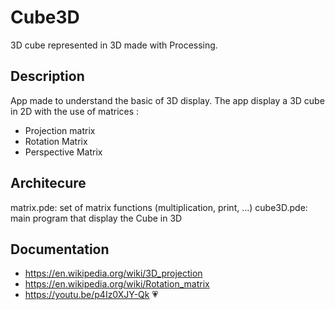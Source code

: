 # Cube3D

3D cube represented in 3D made with Processing.

## Description  
App made to understand the basic of 3D display.
The app display a 3D cube in 2D with the use of matrices :
- Projection matrix
- Rotation Matrix
- Perspective Matrix

## Architecure

matrix.pde: set of matrix functions (multiplication, print, ...)
cube3D.pde: main program that display the Cube in 3D

## Documentation  
- https://en.wikipedia.org/wiki/3D_projection 
- https://en.wikipedia.org/wiki/Rotation_matrix 
- https://youtu.be/p4Iz0XJY-Qk 💗
